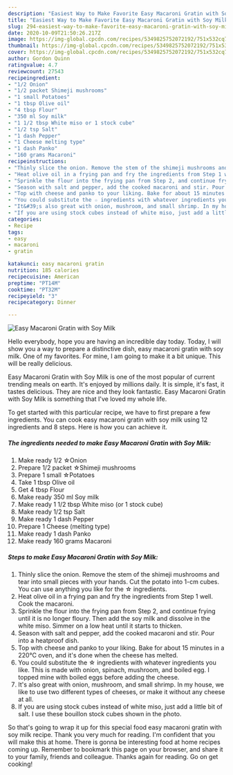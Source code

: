 ```yaml
---
description: "Easiest Way to Make Favorite Easy Macaroni Gratin with Soy Milk"
title: "Easiest Way to Make Favorite Easy Macaroni Gratin with Soy Milk"
slug: 294-easiest-way-to-make-favorite-easy-macaroni-gratin-with-soy-milk
date: 2020-10-09T21:50:26.217Z
image: https://img-global.cpcdn.com/recipes/5349825752072192/751x532cq70/easy-macaroni-gratin-with-soy-milk-recipe-main-photo.jpg
thumbnail: https://img-global.cpcdn.com/recipes/5349825752072192/751x532cq70/easy-macaroni-gratin-with-soy-milk-recipe-main-photo.jpg
cover: https://img-global.cpcdn.com/recipes/5349825752072192/751x532cq70/easy-macaroni-gratin-with-soy-milk-recipe-main-photo.jpg
author: Gordon Quinn
ratingvalue: 4.7
reviewcount: 27543
recipeingredient:
- "1/2 Onion"
- "1/2 packet Shimeji mushrooms"
- "1 small Potatoes"
- "1 tbsp Olive oil"
- "4 tbsp Flour"
- "350 ml Soy milk"
- "1 1/2 tbsp White miso or 1 stock cube"
- "1/2 tsp Salt"
- "1 dash Pepper"
- "1 Cheese melting type"
- "1 dash Panko"
- "160 grams Macaroni"
recipeinstructions:
- "Thinly slice the onion. Remove the stem of the shimeji mushrooms and tear into small pieces with your hands. Cut the potato into 1-cm cubes. You can use anything you like for the ☆ ingredients."
- "Heat olive oil in a frying pan and fry the ingredients from Step 1 well. Cook the macaroni."
- "Sprinkle the flour into the frying pan from Step 2, and continue frying until it is no longer floury. Then add the soy milk and dissolve in the white miso. Simmer on a low heat until it starts to thicken."
- "Season with salt and pepper, add the cooked macaroni and stir. Pour into a heatproof dish."
- "Top with cheese and panko to your liking. Bake for about 15 minutes in a 220℃ oven, and it&#39;s done when the cheese has melted."
- "You could substitute the ☆ ingredients with whatever ingredients you like. This is made with onion, spinach, mushroom, and boiled egg. I topped mine with boiled eggs before adding the cheese."
- "It&#39;s also great with onion, mushroom, and small shrimp. In my house, we like to use two different types of cheeses, or make it without any cheese at all."
- "If you are using stock cubes instead of white miso, just add a little bit of salt. I use these bouillon stock cubes shown in the photo."
categories:
- Recipe
tags:
- easy
- macaroni
- gratin

katakunci: easy macaroni gratin 
nutrition: 185 calories
recipecuisine: American
preptime: "PT14M"
cooktime: "PT32M"
recipeyield: "3"
recipecategory: Dinner

---
```



![Easy Macaroni Gratin with Soy Milk](https://img-global.cpcdn.com/recipes/5349825752072192/751x532cq70/easy-macaroni-gratin-with-soy-milk-recipe-main-photo.jpg)

Hello everybody, hope you are having an incredible day today. Today, I will show you a way to prepare a distinctive dish, easy macaroni gratin with soy milk. One of my favorites. For mine, I am going to make it a bit unique. This will be really delicious.

Easy Macaroni Gratin with Soy Milk is one of the most popular of current trending meals on earth. It's enjoyed by millions daily. It is simple, it's fast, it tastes delicious. They are nice and they look fantastic. Easy Macaroni Gratin with Soy Milk is something that I've loved my whole life.




To get started with this particular recipe, we have to first prepare a few ingredients. You can cook easy macaroni gratin with soy milk using 12 ingredients and 8 steps. Here is how you can achieve it.

<!--inarticleads1-->

##### The ingredients needed to make Easy Macaroni Gratin with Soy Milk:

1. Make ready 1/2 ☆Onion
1. Prepare 1/2 packet ☆Shimeji mushrooms
1. Prepare 1 small ☆Potatoes
1. Take 1 tbsp Olive oil
1. Get 4 tbsp Flour
1. Make ready 350 ml Soy milk
1. Make ready 1 1/2 tbsp White miso (or 1 stock cube)
1. Make ready 1/2 tsp Salt
1. Make ready 1 dash Pepper
1. Prepare 1 Cheese (melting type)
1. Make ready 1 dash Panko
1. Make ready 160 grams Macaroni




<!--inarticleads2-->

##### Steps to make Easy Macaroni Gratin with Soy Milk:

1. Thinly slice the onion. Remove the stem of the shimeji mushrooms and tear into small pieces with your hands. Cut the potato into 1-cm cubes. You can use anything you like for the ☆ ingredients.
1. Heat olive oil in a frying pan and fry the ingredients from Step 1 well. Cook the macaroni.
1. Sprinkle the flour into the frying pan from Step 2, and continue frying until it is no longer floury. Then add the soy milk and dissolve in the white miso. Simmer on a low heat until it starts to thicken.
1. Season with salt and pepper, add the cooked macaroni and stir. Pour into a heatproof dish.
1. Top with cheese and panko to your liking. Bake for about 15 minutes in a 220℃ oven, and it&#39;s done when the cheese has melted.
1. You could substitute the ☆ ingredients with whatever ingredients you like. This is made with onion, spinach, mushroom, and boiled egg. I topped mine with boiled eggs before adding the cheese.
1. It&#39;s also great with onion, mushroom, and small shrimp. In my house, we like to use two different types of cheeses, or make it without any cheese at all.
1. If you are using stock cubes instead of white miso, just add a little bit of salt. I use these bouillon stock cubes shown in the photo.




So that's going to wrap it up for this special food easy macaroni gratin with soy milk recipe. Thank you very much for reading. I'm confident that you will make this at home. There is gonna be interesting food at home recipes coming up. Remember to bookmark this page on your browser, and share it to your family, friends and colleague. Thanks again for reading. Go on get cooking!
